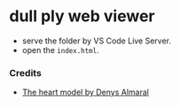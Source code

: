 # dull ply web viewer

* serve the folder by VS Code Live Server.
* open the `index.html`.

### Credits
* [The heart model by Denys Almaral](https://www.turbosquid.com/3d-models/free-love-heart-3d-model/1110350#)